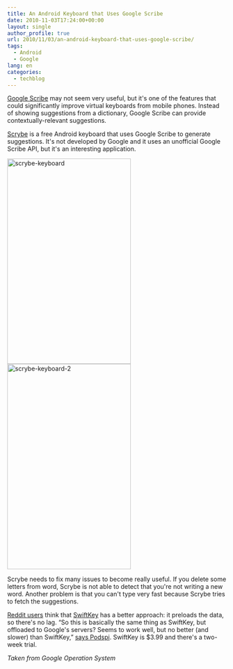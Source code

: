 ```yaml
---
title: An Android Keyboard that Uses Google Scribe
date: 2010-11-03T17:24:00+00:00
layout: single
author_profile: true
url: 2010/11/03/an-android-keyboard-that-uses-google-scribe/
tags:
  - Android
  - Google
lang: en
categories: 
  - techblog
---
```

[Google Scribe](http://scribe.googlelabs.com/) may not seem very useful, but it's one of the features that could significantly improve virtual keyboards from mobile phones. Instead of showing suggestions from a dictionary, Google Scribe can provide contextually-relevant suggestions.

[Scrybe](http://www.appidio.com/apps/scrybe/) is a free Android keyboard that uses Google Scribe to generate suggestions. It's not developed by Google and it uses an unofficial Google Scribe API, but it's an interesting application.

[<img title="scrybe-keyboard" border="0" alt="scrybe-keyboard" src="http://lh4.ggpht.com/_vaUVXcmC3OI/TNGTxONSHYI/AAAAAAAAC_8/P4YGEotsgbQ/scrybe-keyboard_thumb%5B3%5D.png?imgmax=800" width="284" height="471" />](http://lh5.ggpht.com/_vaUVXcmC3OI/TNGTvQ5ywRI/AAAAAAAAC_4/zwrVxMbYE10/s1600-h/scrybe-keyboard%5B5%5D.png)[<img title="scrybe-keyboard-2" border="0" alt="scrybe-keyboard-2" src="http://lh6.ggpht.com/_vaUVXcmC3OI/TNGT0nOizPI/AAAAAAAADAE/p2lYCqrz8zw/scrybe-keyboard-2_thumb.png?imgmax=800" width="284" height="471" />](http://lh5.ggpht.com/_vaUVXcmC3OI/TNGTyTIWTmI/AAAAAAAADAA/rBUuX2oatY4/s1600-h/scrybe-keyboard-2%5B2%5D.png)

Scrybe needs to fix many issues to become really useful. If you delete some letters from word, Scrybe is not able to detect that you're not writing a new word. Another problem is that you can't type very fast because Scrybe tries to fetch the suggestions.

[Reddit users](http://www.reddit.com/r/Android/comments/dyclw/google_scribe_comes_to_the_android_keyboard/) think that [SwiftKey](http://www.swiftkey.net/) has a better approach: it preloads the data, so there's no lag. “So this is basically the same thing as SwiftKey, but offloaded to Google's servers? Seems to work well, but no better (and slower) than SwiftKey,” [says Podspi](http://www.reddit.com/r/Android/comments/dyclw/google_scribe_comes_to_the_android_keyboard/c13unek). SwiftKey is $3.99 and there's a two-week trial.

_Taken from Google Operation System_